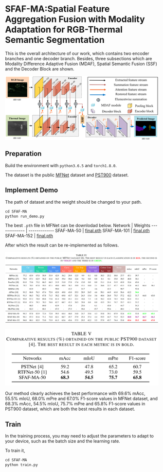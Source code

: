 # SFAF-MA:Spatial Feature Aggregation Fusion with Modality Adaptation for RGB-Thermal Semantic Segmentation
This is the overall architecture of our work, which contains two encoder branches and one decoder branch. Besides, three subsections which are Modality Difference Adaptive Fusion (MDAF), Spatial Semantic Fusion (SSF) and the Decoder Block are shown.

![](https://github.com/hexunjie/SFAF-MA/blob/main/pictures/01.png)

## Preparation
Build the environment with `python3.6.5` and `torch1.8.0`.

The dataset is the public [MFNet](https://www.mi.t.u-tokyo.ac.jp/static/projects/mil_multispectral/) dataset and [PST900](https://drive.google.com/open?id=1hZeM-MvdUC_Btyok7mdF00RV-InbAadm) dataset.

## Implement Demo

The path of dataset and the weight should be changed to your path.

    cd SFAF-MA
    python run_demo.py


The best `.pth` file in MFNet can be downlodad below.
 Network | Weights
------------- | -------------
 SFAF-MA-50 | [final.pth](https://drive.google.com/drive/folders/15BnNBZTEX9nPcZNtCq0IzMjE1IFDvayg)
 SFAF-MA-101 | [final.pth](https://drive.google.com/drive/folders/1y3xqa9hFsz8d6yiARmbhFDBTfv6p644B)
 SFAF-MA-152 | [final.pth](https://drive.google.com/drive/folders/1h3hN8T0ae0bVKliCCI0upng__9Ux1B7q)
 
After which the result can be re-implemented as follows.

![](https://github.com/hexunjie/SFAF-MA/blob/main/pictures/02.png)

![](https://github.com/hexunjie/SFAF-MA/blob/main/pictures/03.png)

Our method clearly achieves the best performance with 69.6% mAcc, 55.5% mIoU, 68.0% mPre and 67.0% F1-score values in MFNet dataset, and 68.3% mAcc, 54.5% mIoU, 75.7% mPre and 65.8% F1-score values in PST900 dataset, which are both the best results in each dataset. 

## Train
In the training process, you may need to adjust the parameters to adapt to your device, such as the batch size and the learning rate.

To train it,

    cd SFAF-MA
    python train.py
    
